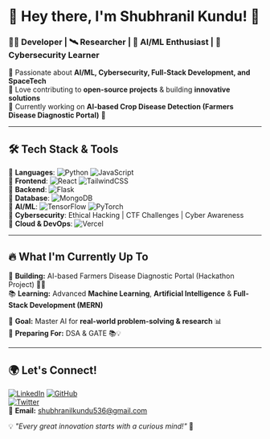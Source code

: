 #                🚀 Hey there, I'm **Shubhranil Kundu**! 👋  
### **👨‍💻 Developer | 🛰 Researcher | 🤖 AI/ML Enthusiast | 🔐 Cybersecurity Learner**  

🔹 Passionate about **AI/ML, Cybersecurity, Full-Stack Development, and SpaceTech**  
🔹 Love contributing to **open-source projects** & building **innovative solutions**  
🔹 Currently working on **AI-based Crop Disease Detection (Farmers Disease Diagnostic Portal)** 🌱  

---

##               🛠 **Tech Stack & Tools**
🔹 **Languages**: ![Python](https://img.shields.io/badge/Python-3776AB?style=for-the-badge&logo=python&logoColor=white) ![JavaScript](https://img.shields.io/badge/JavaScript-F7DF1E?style=for-the-badge&logo=javascript&logoColor=black)  
🔹 **Frontend**: ![React](https://img.shields.io/badge/React-20232A?style=for-the-badge&logo=react&logoColor=61DAFB) ![TailwindCSS](https://img.shields.io/badge/TailwindCSS-38B2AC?style=for-the-badge&logo=tailwind-css&logoColor=white)  
🔹 **Backend**: ![Flask](https://img.shields.io/badge/Flask-000000?style=for-the-badge&logo=flask&logoColor=white)  
🔹 **Database**: ![MongoDB](https://img.shields.io/badge/MongoDB-47A248?style=for-the-badge&logo=mongodb&logoColor=white)  
🔹 **AI/ML**: ![TensorFlow](https://img.shields.io/badge/TensorFlow-FF6F00?style=for-the-badge&logo=tensorflow&logoColor=white) ![PyTorch](https://img.shields.io/badge/PyTorch-EE4C2C?style=for-the-badge&logo=pytorch&logoColor=white)  
🔹 **Cybersecurity**: Ethical Hacking | CTF Challenges | Cyber Awareness  
🔹 **Cloud & DevOps**: ![Vercel](https://img.shields.io/badge/Vercel-000000?style=for-the-badge&logo=vercel&logoColor=white)  

---

##               🔥 **What I'm Currently Up To**
🚀 **Building:** AI-based Farmers Disease Diagnostic Portal (Hackathon Project) 🌾🤖  
📚 **Learning:** Advanced **Machine Learning**, **Artificial Intelligence** & **Full-Stack Development (MERN)**

🎯 **Goal:** Master AI for **real-world problem-solving & research** 📊  
📖 **Preparing For:** DSA & GATE 📚💡  

---

##               🌍 **Let's Connect!**
[![LinkedIn](https://img.shields.io/badge/LinkedIn-0077B5?style=for-the-badge&logo=linkedin&logoColor=white)](https://www.linkedin.com/in/shubhranil-kundu-31baaa293/)
[![GitHub](https://img.shields.io/badge/GitHub-181717?style=for-the-badge&logo=github&logoColor=white)](https://github.com/Shubhraweb89)  
[![Twitter](https://img.shields.io/badge/Twitter-1DA1F2?style=for-the-badge&logo=twitter&logoColor=white)](https://twitter.com/yourusername)  
📧 **Email:** shubhranilkundu536@gmail.com  

💡 *"Every great innovation starts with a curious mind!"* 🚀  
